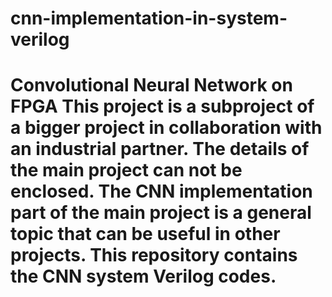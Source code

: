 # cnn-implementation-in-system-verilog
# Convolutional Neural Network on FPGA   This project is a subproject of a bigger project in collaboration with an industrial partner. The details of the main project can not be enclosed. The CNN implementation part of the main project is a general topic that can be useful in other projects. This repository contains the CNN system Verilog codes. 
